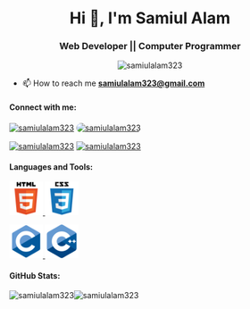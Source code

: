 <h1 align="center">Hi 👋, I'm Samiul Alam</h1>
<h3 align="center">Web Developer || Computer Programmer</h3>

 <p align="center"> <img src="https://visitcount.itsvg.in/api?id=asif&icon=0&color=0" alt="samiulalam323" /> </p>


- 📫 How to reach me **samiulalam323@gmail.com**

<h4 align="left">Connect with me:</h4>
<p align="left">

<a href="https://linkedin.com/in/samiulalam323" target="blank"><img align="center" src="https://img.shields.io/badge/LinkedIn-%230077B5.svg?logo=linkedin&logoColor=white" alt="samiulalam323" height="40" width="150" /></a> <a href="https://twitter.com/samiulalam323" target="blank"><img align="center" src="https://img.shields.io/badge/X-black.svg?logo=X&logoColor=white" alt="samiulalam323" height="40" width="70" style="border-radius: 10px;" /></a>

<a href="https://wa.me/+8801522109475" target="blank"><img align="center" src="https://img.shields.io/badge/WhatsApp-25D366?logo=whatsapp&logoColor=fff&style=flat" alt="samiulalam323" height="40" width="150" /></a> <a href="mailto: samiulalam323@gmail.com" target="blank"><img align="center" src="https://img.shields.io/badge/Gmail-D14836?style=for-the-badge&logo=gmail&logoColor=white" alt="samiulalam323" height="40" width="150" style="margin-left: 100;" /></a>



</p>

<h4 align="left">Languages and Tools:</h4>
<p>

<a href="https://www.w3.org/html/" target="_blank" rel="noreferrer"> <img src="https://raw.githubusercontent.com/devicons/devicon/master/icons/html5/html5-original-wordmark.svg" alt="html5" width="60" height="60"/> </a>    <a href="https://www.w3schools.com/css/" target="_blank" rel="noreferrer"> <img src="https://raw.githubusercontent.com/devicons/devicon/master/icons/css3/css3-original-wordmark.svg" alt="css3" width="60" height="60"/> </a> 

<a href="https://www.cprogramming.com/" target="_blank" rel="noreferrer"> <img src="https://raw.githubusercontent.com/devicons/devicon/master/icons/c/c-original.svg" alt="c" width="60" height="60"/> </a>     <a href="https://www.w3schools.com/cpp/" target="_blank" rel="noreferrer"> <img src="https://raw.githubusercontent.com/devicons/devicon/master/icons/cplusplus/cplusplus-original.svg" alt="cplusplus" width="60" height="60"/> </a> 
</p>

<h4 align="left">GitHub Stats:</h4>
<p><img align="left" src="https://github-readme-stats.vercel.app/api/top-langs?username=samiulalam323&show_icons=true&locale=en&layout=compact" alt="samiulalam323" /></p>

<p>&nbsp;<img align="left" src="https://github-readme-stats.vercel.app/api?username=samiulalam323&show_icons=true&locale=en" alt="samiulalam323" /></p>
